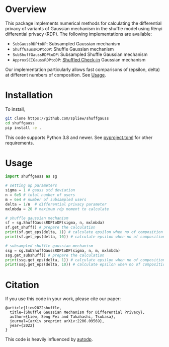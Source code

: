 # Overview
This package implements numerical methods for calculating the differential privacy of variants of Gaussian mechanism in the shuffle model using Rényi differential privacy (RDP).
The following implementations are available:
- `SubGaussRDPtoDP`: Subsampled Gaussian mechanism
- `ShuffGaussRDPtoDP`: Shuffle Gaussian mechanism
- `SubShuffGaussRDPtoDP`: Subsampled Shuffle Gaussian mechanism
- `ApproxSCIGaussRDPtoDP`: [Shuffled Check-in](http://arxiv.org/abs/2206.03151) Gaussian mechanism

Our implementation particularly allows fast comparisons of (epsilon, delta) at different numbers of composition. See [Usage](#usage).

# Installation

To install,
```bash
git clone https://github.com/spliew/shuffgauss
cd shuffgauss
pip install -e .
```

This code supports Python 3.8 and newer. See [pyproject.toml](./pyproject.toml) for other requirements.

# Usage

```python
import shuffgauss as sg

# setting up parameters
sigma = 1 # gauss std deviation
n = 6e5 # total number of users
m = 6e4 # number of subsampled users
delta = 1/n  # differential privacy parameter
mxlmbda = 20 # maximum rdp moment to calculate

# shuffle gaussian mechanism
sf = sg.ShuffGaussRDPtoDP(sigma, n, mxlmbda)
sf.get_shuff() # prepare the calculation
print(sf.get_eps(delta, 1)) # calculate epsilon when no of composition is 1
print(sf.get_eps(delta, 10)) # calculate epsilon when no of composition is 10

# subsampled shuffle gaussian mechanism
ssg = sg.SubShuffGaussRDPtoDP(sigma, n, m, mxlmbda)
ssg.get_subshuff() # prepare the calculation
print(ssg.get_eps(delta, 1)) # calculate epsilon when no of composition is 1
print(ssg.get_eps(delta, 10)) # calculate epsilon when no of composition is 10
```

# Citation
If you use this code in your work, please cite our paper:

```
@article{liew2022shuffle,
  title={Shuffle Gaussian Mechanism for Differential Privacy},
  author={Liew, Seng Pei and Takahashi, Tsubasa},
  journal={arXiv preprint arXiv:2206.09569},
  year={2022}
}
```


This code is heavily influenced by [autodp](https://github.com/yuxiangw/autodp).
